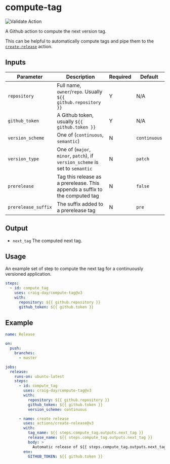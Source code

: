 # compute-tag

![Validate Action](https://github.com/craig-day/compute-tag/workflows/Validate%20Action/badge.svg?event=push)

A Github action to compute the next version tag.

This can be helpful to automatically compute tags and pipe them to the
[`create-release`](https://github.com/actions/create-release) action.

## Inputs

| Parameter           | Description                                                                  | Required | Default      |
| ------------------- | ---------------------------------------------------------------------------- | -------- | ------------ |
| `repository`        | Full name, `owner`/`repo`. Usually `${{ github.repository }}`                | Y        | N/A          |
| `github_token`      | A Github token, usually `${{ github.token }}`                                | Y        | N/A          |
| `version_scheme`    | One of (`continuous`, `semantic`)                                            | N        | `continuous` |
| `version_type`      | One of (`major`, `minor`, `patch`), if `version_scheme` is set to `semantic` | N        | `patch`      |
| `prerelease`        | Tag this release as a prerelease. This appends a suffix to the computed tag  | N        | `false`      |
| `prerelease_suffix` | The suffix added to a prerelease tag                                         | N        | `pre`        |

## Output

- `next_tag` The computed next tag.

## Usage

An example set of step to compute the next tag for a continuously versioned application.

```yaml
steps:
  - id: compute_tag
    uses: craig-day/compute-tag@v3
    with:
      repository: ${{ github.repository }}
      github_token: ${{ github.token }}
```

## Example

```yaml
name: Release

on:
  push:
    branches:
      - master

jobs:
  release:
    runs-on: ubuntu-latest
    steps:
      - id: compute_tag
        uses: craig-day/compute-tag@v3
        with:
          repository: ${{ github.repository }}
          github_token: ${{ github.token }}
          version_scheme: continuous

      - name: create release
        uses: actions/create-release@v3
        with:
          tag_name: ${{ steps.compute_tag.outputs.next_tag }}
          release_name: ${{ steps.compute_tag.outputs.next_tag }}
          body: >
            Automatic release of ${{ steps.compute_tag.outputs.next_tag }}
        env:
          GITHUB_TOKEN: ${{ github.token }}
```

